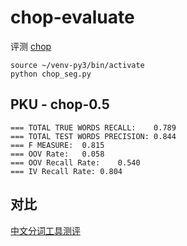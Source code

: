 # chop-evaluate

评测 [chop](https://github.com/Samurais/chop)

```
source ~/venv-py3/bin/activate
python chop_seg.py
```

## PKU - chop-0.5

```
=== TOTAL TRUE WORDS RECALL:	0.789
=== TOTAL TEST WORDS PRECISION:	0.844
=== F MEASURE:	0.815
=== OOV Rate:	0.058
=== OOV Recall Rate:	0.540
=== IV Recall Rate:	0.804
```


## 对比

[中文分词工具测评](http://rsarxiv.github.io/2016/11/29/%E4%B8%AD%E6%96%87%E5%88%86%E8%AF%8D%E5%B7%A5%E5%85%B7%E6%B5%8B%E8%AF%84/)